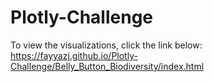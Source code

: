 # Plotly-Challenge

To view the visualizations, click the link below:
https://fayyazj.github.io/Plotly-Challenge/Belly_Button_Biodiversity/index.html
